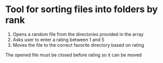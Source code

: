 # Tool for sorting files into folders by rank 

1. Opens a random file from the directories provided in the array
2. Asks user to enter a rating between 1 and 5
3. Moves the file to the correct favorite directory based on rating

The opened file must be closed before rating so it can be moved
